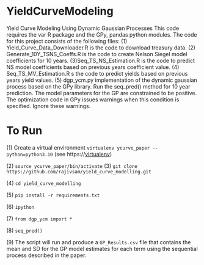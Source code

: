 # YieldCurveModeling
Yield Curve Modeling Using Dynamic Gaussian Processes
This code requires the var R package and the GPy, pandas python modules. The code for this project consists of the following files:
(1) Yield_Curve_Data_Downloader.R is the code to download treasury data.
(2) Generate_10Y_TSNS_Coeffs.R is the code to create Nelson Siegel model coefficients for 10 years.
(3)Seq_TS_NS_Estimation.R is the code to predict NS model coefficients based on previous years coefficient value.
(4) Seq_TS_MV_Estimation.R s the code to predict yields based on previous years yield values.
(5) dgp_ycm.py implementation of the dynamic gaussian process based on the GPy library. Run the seq_pred() method for 10 year prediction. The model parameters for the GP are constrained to be positive. The optimization code in GPy issues warnings when this condition is specified. Ignore these warnings.

# To Run
(1) Create a virtual environment `virtualenv ycurve_paper --python=python3.10` (see https://[virtualenv](pypi.org/project/virtualenv/))

(2) `source ycurve_paper/bin/activate`
(3) `git clone https://github.com/rajivsam/yield_curve_modelling.git`

(4) `cd yield_curve_modelling`

(5) `pip install -r requirements.txt`

(6) `ipython`

(7) `from dgp_ycm import *`

(8) `seq_pred()`

(9) The script will run and produce a `GP_Results.csv` file that contains the mean and SD for the GP model estimates for each term using the sequential process described in the paper.
 

